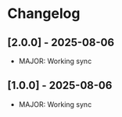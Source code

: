 # Changelog

## [2.0.0] - 2025-08-06
- MAJOR: Working sync

## [1.0.0] - 2025-08-06
- MAJOR: Working sync

